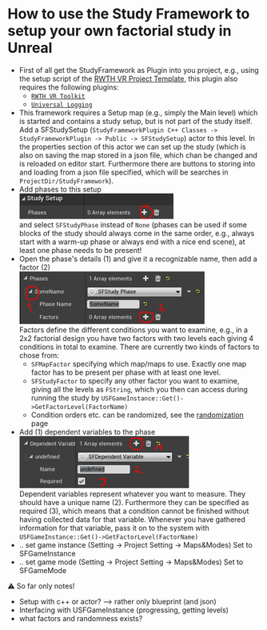 # How to use the Study Framework to setup your own factorial study in Unreal

* First of all get the StudyFramework as Plugin into you project, e.g., using the setup script of the [RWTH VR Project Template](https://devhub.vr.rwth-aachen.de/VR-Group/unreal-development/unrealprojecttemplate), this plugin also requires the following plugins:
  * [``RWTH VR Toolkit``](https://devhub.vr.rwth-aachen.de/VR-Group/unreal-development/plugins/rwth-vr-toolkit)
  * [``Universal Logging``](https://devhub.vr.rwth-aachen.de/VR-Group/unreal-development/plugins/universallogging)
* This framework requires a Setup map (e.g., simply the Main level) which is started and contains a study setup, but is not part of the study itself. Add a SFStudySetup (``StudyFrameworkPlugin C++ Classes -> StudyFrameworkPlugin -> Public -> SFStudySetup``) actor to this level. In the properties section of this actor we can set up the study (which is also on saving the map stored in a json file, which chan be changed and is reloaded on editor start. Furthermore there are buttons to storing into and loading from a json file specified, which will be searches in ``ProjectDir/StudyFramework``).
* Add phases to this setup\
 ![image](uploads/06e2902e6cda1d9dc7994f03ff937145/image.png)\
and select ``SFStudyPhase`` instead of ``None`` (phases can be used if some blocks of the study should always come in the same order, e.g., always start with a warm-up phase or always end with a nice end scene), at least one phase needs to be present!
* Open the phase's details (1) and give it a recognizable name, then add a factor (2)\
![image](uploads/d02708b9b1c4ba267fce27c25ad09564/image.png)\
Factors define the different conditions you want to examine, e.g., in a 2x2 factorial design you have two factors with two levels each giving 4 conditions in total to examine. There are currently two kinds of factors to chose from:
  * ``SFMapFactor`` specifying which map/maps to use. Exactly one map factor has to be present per phase with at least one level.
  * ``SFStudyFactor`` to specify any other factor you want to examine, giving all the levels as ``FString``, which you then can access during running the study by ``USFGameInstance::Get()->GetFactorLevel(FactorName)``
  * Condition orders etc. can be randomized, see the [randomization](Randomization) page
* Add (1) dependent variables to the phase\
![image](uploads/968ed9a94170b6e1ae84a8b92f6902e9/image.png)\
Dependent variables represent whatever you want to measure. They should have a unique name (2). Furthermore they can be specified as required (3), which means that a condition cannot be finished without having collected data for that variable. Whenever you have gathered information for that variable, pass it on to the system with ``USFGameInstance::Get()->GetFactorLevel(FactorName)`` 
* .. set game instance (Setting -> Project Setting -> Maps&Modes) Set to SFGameInstance
* .. set game mode (Setting -> Project Setting -> Maps&Modes) Set to SFGameMode

:warning: So far only notes!

* Setup with c++ or actor? --> rather only blueprint (and json)
* Interfacing with USFGameInstance (progressing, getting levels)
* what factors and randomness exists?
